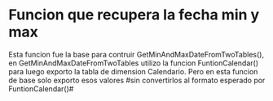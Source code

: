 # Funcion que recupera la fecha min y max
Esta funcion fue la base para contruir GetMinAndMaxDateFromTwoTables(), en GetMinAndMaxDateFromTwoTables utilizo la funcion FuntionCalendar() para luego exporto la tabla de dimension Calendario.
Pero en esta funcion de base solo exporto esos valores #sin convertirlos al formato esperado por FuntionCalendar()#
